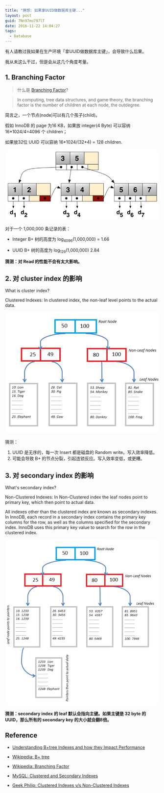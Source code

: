 ```yaml
---
title: "猜想: 如果拿UUID做数据库主键..."
layout: post
guid: 7Nn97mu797lT
date: 2016-11-22 14:04:27
tags:
  - Database
---
```


有人请教过我如果在生产环境「拿UUID做数据库主键」，会导致什么后果。

我从未这么干过，但是会从这几个角度考量。


## 1. Branching Factor

> 什么是 [Branching Factor](https://en.wikipedia.org/wiki/Branching_factor)?

> In computing, tree data structures, and game theory, the branching factor is the number of children at each node, the outdegree.

简言之，一个节点(node)可以有几个孩子(child)。

假如 InnoDB 的 page 为16 KB，如果放 integer(4 Byte) 可以容纳 16\*1024/4=4096 个 children；

如果放32位 UUID 可以容纳 16\*1024/(32*4) = 128 children.


![](/media/files/2018/2018-07-21-800px-Bplustree.png)

对于一个 1,000,000 条记录的表：

- Integer B+ 树的高度为 log<sub>4096</sub>(1,000,000) = 1.66

- UUID B+ 树的高度为 log<sub>129</sub>(1,000,000) 2.84

**猜测：对 Read 的性能不会有太大影响。**

## 2. 对 cluster index 的影响

What is cluster index?

Clustered Indexes:  In clustered index, the non-leaf level points to the actual data.

![](/media/files/2018/2018-07-21-Clustered-Indexes.png)

猜测：

1. UUID 是无序的，每一次 Insert 都是磁盘的 Random write。写入效率降低。
2. 可能会导致 B+ 的节点分裂，引起连锁反应。写入效率变低，或更糟。


## 3. 对 secondary index 的影响

What's secondary index?

Non-Clustered Indexes: In Non-Clustered index the leaf nodes point to primary key, which then point to actual data.


All indexes other than the clustered index are known as secondary indexes. In InnoDB, each record in a secondary index contains the primary key columns for the row, as well as the columns specified for the secondary index. InnoDB uses this primary key value to search for the row in the clustered index.

![](/media/files/2018/2018-07-21-Non-Clustered-Indexes.png)


**猜测：secondary index 的 leaf 默认会指向主键。如果主键是 32 byte 的UUID，那么所有的 secondary key 的大小就会翻8倍。**


## Reference

- [Understanding B+tree Indexes and how they Impact Performance](http://www.ovaistariq.net/733/understanding-btree-indexes-and-how-they-impact-performance/#.WDPjkJJ4xtx)

- [Wikipedia: B+ tree](https://en.wikipedia.org/wiki/B%2B_tree)

- [Wikipedia: Branching Factor](https://en.wikipedia.org/wiki/Branching_factor)

- [MySQL: Clustered and Secondary Indexes](https://dev.mysql.com/doc/refman/8.0/en/innodb-index-types.html)

- [Geek Philip: Clustered Indexes v/s Non-Clustered Indexes](http://www.geekphilip.com/2013/06/14/clustered-indexes-vs-non-clustered-indexes/)